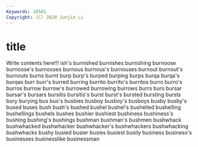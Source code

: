 ```yaml
---
Keywords: 18581
Copyright: (C) 2020 Junjie Li
---
```


# title

Write contents here!!!
ish's 
burnished
burnishes 
burnishing 
burnoose 
burnoose's 
burnooses 
burnous 
burnous's 
burnouses 
burnout 
burnout's
burnouts 
burns 
burnt 
burp 
burp's 
burped 
burping 
burps 
burqa 
burqa's
burqas 
burr 
burr's 
burred 
burring 
burrito 
burrito's 
burritos 
burro 
burro's
burros 
burrow 
burrow's 
burrowed 
burrowing 
burrows 
burrs 
burs 
bursar 
bursar's
bursars 
bursitis 
bursitis's 
burst 
burst's 
bursted 
bursting 
bursts 
bury 
burying
bus 
bus's 
busbies 
busboy 
busboy's 
busboys 
busby 
busby's 
bused 
buses
bush 
bush's 
bushed 
bushel 
bushel's 
bushelled 
bushelling 
bushellings 
bushels 
bushes
bushier 
bushiest 
bushiness 
bushiness's 
bushing 
bushing's 
bushings 
bushman 
bushman's 
bushmen
bushwhack 
bushwhacked 
bushwhacker 
bushwhacker's 
bushwhackers 
bushwhacking 
bushwhacks 
bushy 
busied 
busier
busies 
busiest 
busily 
business 
business's 
businesses 
businesslike 
businessman 
